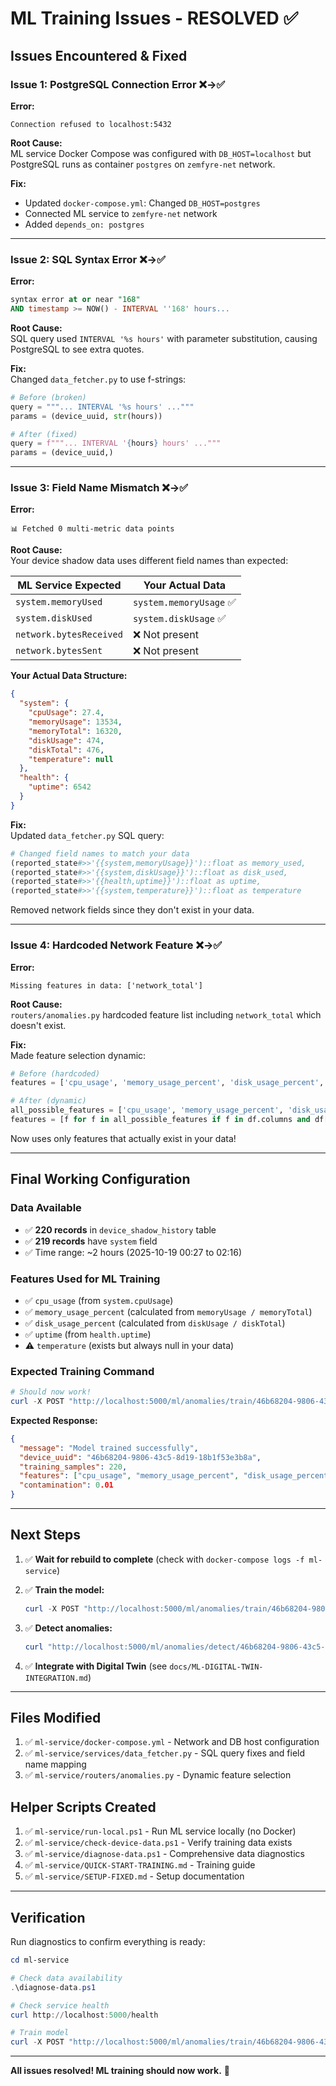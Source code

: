 # ML Training Issues - RESOLVED ✅

## Issues Encountered & Fixed

### Issue 1: PostgreSQL Connection Error ❌→✅

**Error:**
```
Connection refused to localhost:5432
```

**Root Cause:**  
ML service Docker Compose was configured with `DB_HOST=localhost` but PostgreSQL runs as container `postgres` on `zemfyre-net` network.

**Fix:**
- Updated `docker-compose.yml`: Changed `DB_HOST=postgres`
- Connected ML service to `zemfyre-net` network
- Added `depends_on: postgres`

---

### Issue 2: SQL Syntax Error ❌→✅

**Error:**
```sql
syntax error at or near "168"
AND timestamp >= NOW() - INTERVAL ''168' hours...
```

**Root Cause:**  
SQL query used `INTERVAL '%s hours'` with parameter substitution, causing PostgreSQL to see extra quotes.

**Fix:**  
Changed `data_fetcher.py` to use f-strings:
```python
# Before (broken)
query = """... INTERVAL '%s hours' ..."""
params = (device_uuid, str(hours))

# After (fixed)
query = f"""... INTERVAL '{hours} hours' ..."""
params = (device_uuid,)
```

---

### Issue 3: Field Name Mismatch ❌→✅

**Error:**
```
📊 Fetched 0 multi-metric data points
```

**Root Cause:**  
Your device shadow data uses different field names than expected:

| ML Service Expected | Your Actual Data |
|---------------------|------------------|
| `system.memoryUsed` | `system.memoryUsage` ✅ |
| `system.diskUsed` | `system.diskUsage` ✅ |
| `network.bytesReceived` | ❌ Not present |
| `network.bytesSent` | ❌ Not present |

**Your Actual Data Structure:**
```json
{
  "system": {
    "cpuUsage": 27.4,
    "memoryUsage": 13534,
    "memoryTotal": 16320,
    "diskUsage": 474,
    "diskTotal": 476,
    "temperature": null
  },
  "health": {
    "uptime": 6542
  }
}
```

**Fix:**  
Updated `data_fetcher.py` SQL query:
```python
# Changed field names to match your data
(reported_state#>>'{{system,memoryUsage}}')::float as memory_used,
(reported_state#>>'{{system,diskUsage}}')::float as disk_used,
(reported_state#>>'{{health,uptime}}')::float as uptime,
(reported_state#>>'{{system,temperature}}')::float as temperature
```

Removed network fields since they don't exist in your data.

---

### Issue 4: Hardcoded Network Feature ❌→✅

**Error:**
```
Missing features in data: ['network_total']
```

**Root Cause:**  
`routers/anomalies.py` hardcoded feature list including `network_total` which doesn't exist.

**Fix:**  
Made feature selection dynamic:
```python
# Before (hardcoded)
features = ['cpu_usage', 'memory_usage_percent', 'disk_usage_percent', 'network_total']

# After (dynamic)
all_possible_features = ['cpu_usage', 'memory_usage_percent', 'disk_usage_percent', 'uptime', 'temperature']
features = [f for f in all_possible_features if f in df.columns and df[f].notna().sum() > 0]
```

Now uses only features that actually exist in your data!

---

## Final Working Configuration

### Data Available
- ✅ **220 records** in `device_shadow_history` table
- ✅ **219 records** have `system` field
- ✅ Time range: ~2 hours (2025-10-19 00:27 to 02:16)

### Features Used for ML Training
- ✅ `cpu_usage` (from `system.cpuUsage`)
- ✅ `memory_usage_percent` (calculated from `memoryUsage / memoryTotal`)
- ✅ `disk_usage_percent` (calculated from `diskUsage / diskTotal`)
- ✅ `uptime` (from `health.uptime`)
- ⚠️ `temperature` (exists but always null in your data)

### Expected Training Command

```powershell
# Should now work!
curl -X POST "http://localhost:5000/ml/anomalies/train/46b68204-9806-43c5-8d19-18b1f53e3b8a?hours=168"
```

**Expected Response:**
```json
{
  "message": "Model trained successfully",
  "device_uuid": "46b68204-9806-43c5-8d19-18b1f53e3b8a",
  "training_samples": 220,
  "features": ["cpu_usage", "memory_usage_percent", "disk_usage_percent", "uptime"],
  "contamination": 0.01
}
```

---

## Next Steps

1. ✅ **Wait for rebuild to complete** (check with `docker-compose logs -f ml-service`)

2. ✅ **Train the model:**
   ```powershell
   curl -X POST "http://localhost:5000/ml/anomalies/train/46b68204-9806-43c5-8d19-18b1f53e3b8a?hours=168"
   ```

3. ✅ **Detect anomalies:**
   ```powershell
   curl "http://localhost:5000/ml/anomalies/detect/46b68204-9806-43c5-8d19-18b1f53e3b8a?hours=24"
   ```

4. ✅ **Integrate with Digital Twin** (see `docs/ML-DIGITAL-TWIN-INTEGRATION.md`)

---

## Files Modified

1. ✅ `ml-service/docker-compose.yml` - Network and DB host configuration
2. ✅ `ml-service/services/data_fetcher.py` - SQL query fixes and field name mapping
3. ✅ `ml-service/routers/anomalies.py` - Dynamic feature selection

## Helper Scripts Created

1. ✅ `ml-service/run-local.ps1` - Run ML service locally (no Docker)
2. ✅ `ml-service/check-device-data.ps1` - Verify training data exists
3. ✅ `ml-service/diagnose-data.ps1` - Comprehensive data diagnostics
4. ✅ `ml-service/QUICK-START-TRAINING.md` - Training guide
5. ✅ `ml-service/SETUP-FIXED.md` - Setup documentation

---

## Verification

Run diagnostics to confirm everything is ready:

```powershell
cd ml-service

# Check data availability
.\diagnose-data.ps1

# Check service health
curl http://localhost:5000/health

# Train model
curl -X POST "http://localhost:5000/ml/anomalies/train/46b68204-9806-43c5-8d19-18b1f53e3b8a?hours=168"
```

---

**All issues resolved! ML training should now work.** 🎉
